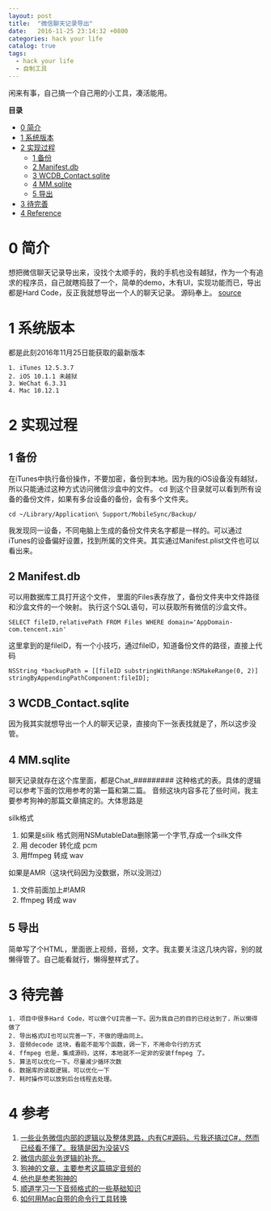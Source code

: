 ```yaml
---
layout: post
title:  "微信聊天记录导出"
date:   2016-11-25 23:14:32 +0800
categories: hack your life
catalog: true
tags:
  - hack your life
  - 自制工具
---
```

闲来有事，自己搞一个自己用的小工具，凑活能用。

**目录**

* [0 简介](#brief)
* [1 系统版本](#version)
* [2 实现过程](#process)
	* [1 备份](#backup)
	* [2 Manifest.db](#Manifest.db)
	* [3 WCDB_Contact.sqlite](#WCDB)
	* [4 MM.sqlite](#MM.sqlite)
	* [5 导出](#output)
* [3 待完善](#todo)
* [4 Reference](#reference)


# 0 简介<a name="brief"></a>


想把微信聊天记录导出来，没找个太顺手的，我的手机也没有越狱，作为一个有追求的程序员，自己就瞎捣鼓了一个，简单的demo，木有UI，实现功能而已，导出都是Hard Code，反正我就想导出一个人的聊天记录。
源码奉上。 [source](https://github.com/toolazytoname/WeChatExport)


# 1 系统版本<a name="version"></a>


都是此刻2016年11月25日能获取的最新版本

    1. iTunes 12.5.3.7
    2. iOS 10.1.1 未越狱
    3. WeChat 6.3.31
    4. Mac 10.12.1


# 2 实现过程<a name="process"></a>


## 1 备份<a name="backup"></a>

在iTunes中执行备份操作，不要加密，备份到本地。因为我的iOS设备没有越狱，所以只能通过这种方式访问微信沙盒中的文件。
cd 到这个目录就可以看到所有设备的备份文件，如果有多台设备的备份，会有多个文件夹。

~~~
cd ~/Library/Application\ Support/MobileSync/Backup/
~~~

我发现同一设备，不同电脑上生成的备份文件夹名字都是一样的。可以通过iTunes的设备偏好设置，找到所属的文件夹。其实通过Manifest.plist文件也可以看出来。

## 2 Manifest.db<a name="Manifest.db"></a>
可以用数据库工具打开这个文件，
里面的Files表存放了，备份文件夹中文件路径和沙盒文件的一个映射。
执行这个SQL语句，可以获取所有微信的沙盒文件。

~~~
SELECT fileID,relativePath FROM Files WHERE domain='AppDomain-com.tencent.xin'
~~~

这里拿到的是fileID，有一个小技巧，通过fileID，知道备份文件的路径，直接上代码

~~~
NSString *backupPath = [[fileID substringWithRange:NSMakeRange(0, 2)] stringByAppendingPathComponent:fileID];
~~~


## 3 WCDB_Contact.sqlite  <a name="WCDB"></a>


因为我其实就想导出一个人的聊天记录，直接向下一张表找就是了，所以这步没管。


## 4 MM.sqlite<a name="MM.sqlite"></a>
聊天记录就存在这个库里面，都是Chat_######### 这种格式的表。具体的逻辑可以参考下面的饮用参考的第一篇和第二篇。
音频这块内容多花了些时间，我主要参考狗神的那篇文章搞定的。大体思路是

silk格式

 1. 如果是silik 格式则用NSMutableData删除第一个字节,存成一个silk文件
 2. 用 decoder 转化成 pcm
 3. 用ffmpeg 转成 wav

如果是AMR（这块代码因为没数据，所以没测过）

1. 文件前面加上#!AMR
2. ffmpeg 转成 wav


## 5 导出


简单写了个HTML，里面嵌上视频，音频，文字。我主要关注这几块内容，别的就懒得管了。自己能看就行，懒得整样式了。

# 3 待完善


    1. 项目中很多Hard Code，可以做个UI完善一下。因为我自己的目的已经达到了，所以懒得做了
    2. 导出格式UI也可以完善一下，不做的理由同上。
    3. 音频decode 这块，看能不能写个函数，调一下，不用命令行的方式
    4. ffmpeg 也是，集成源码，这样，本地就不一定非的安装ffmpeg 了。
    5. 算法可以优化一下。尽量减少循环次数
    6. 数据库的读取逻辑，可以优化一下
    7. 耗时操作可以放到后台线程去处理。


# 4 参考

   1. [一些业务微信内部的逻辑以及整体思路，内有C#源码，亏我还搞过C#，然而已经看不懂了。我猜是因为没装VS](https://zhuanlan.zhihu.com/p/22474033)
   2. [微信内部业务逻辑的补充。](http://www.cnblogs.com/cxun/p/4338643.html#3548267)
   3. [狗神的文章，主要参考这篇搞定音频的](http://bbs.iosre.com/t/topic/3199)
   4. [他也是参考狗神的 ](https://zhuanlan.zhihu.com/p/21783890)
   5. [顺道学习一下音频格式的一些基础知识  ](https://www.raywenderlich.com/69365/audio-tutorial-ios-file-data-formats-2014-edition)
   6. [如何用Mac自带的命令行工具转换](https://www.raywenderlich.com/69367/audio-tutorial-ios-converting-recording-2014-edition)

